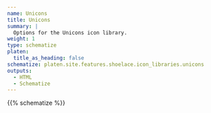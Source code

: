 ```yaml
---
name: Unicons
title: Unicons
summary: |
  Options for the Unicons icon library.
weight: 1
type: schematize
platen:
  title_as_heading: false
schematize: platen.site.features.shoelace.icon_libraries.unicons
outputs:
  - HTML
  - Schematize
---
```


{{% schematize %}}
